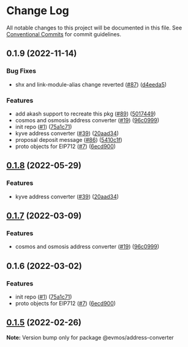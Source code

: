 # Change Log

All notable changes to this project will be documented in this file.
See [Conventional Commits](https://conventionalcommits.org) for commit guidelines.

## 0.1.9 (2022-11-14)

### Bug Fixes

- shx and link-module-alias change reverted ([#87](https://github.com/evmos/evmosjs/issues/87)) ([d4eeda5](https://github.com/evmos/evmosjs/commit/d4eeda59c8f5549d661e6bedd7a25df0b11afb9c))

### Features

- add akash support to recreate this pkg ([#89](https://github.com/evmos/evmosjs/issues/89)) ([5017449](https://github.com/evmos/evmosjs/commit/5017449d349b74be354f9d1615b0cef179cc13c8))
- cosmos and osmosis address converter ([#19](https://github.com/evmos/evmosjs/issues/19)) ([96c0999](https://github.com/evmos/evmosjs/commit/96c0999b2b7b9c00a1be5b8d1f94587d5a22274a))
- init repo ([#1](https://github.com/evmos/evmosjs/issues/1)) ([75a1c71](https://github.com/evmos/evmosjs/commit/75a1c71af1e48216139554f375151e167d3ff87f))
- kyve address converter ([#39](https://github.com/evmos/evmosjs/issues/39)) ([20aad34](https://github.com/evmos/evmosjs/commit/20aad344eab10a0d3377341a7651881b9ec0b591))
- proposal deposit message ([#86](https://github.com/evmos/evmosjs/issues/86)) ([5410c1f](https://github.com/evmos/evmosjs/commit/5410c1fe042c13a77beb5629a07371dd905559de))
- proto objects for EIP712 ([#7](https://github.com/evmos/evmosjs/issues/7)) ([6ecd900](https://github.com/evmos/evmosjs/commit/6ecd9004f081c6a70b80d903878877d378ff6c75))

## [0.1.8](https://github.com/tharsis/evmosjs/compare/@evmos/address-converter@0.1.7...@evmos/address-converter@0.1.8) (2022-05-29)

### Features

- kyve address converter ([#39](https://github.com/tharsis/evmosjs/issues/39)) ([20aad34](https://github.com/tharsis/evmosjs/commit/20aad344eab10a0d3377341a7651881b9ec0b591))

## [0.1.7](https://github.com/tharsis/evmosjs/compare/@evmos/address-converter@0.1.6...@evmos/address-converter@0.1.7) (2022-03-09)

### Features

- cosmos and osmosis address converter ([#19](https://github.com/tharsis/evmosjs/issues/19)) ([96c0999](https://github.com/tharsis/evmosjs/commit/96c0999b2b7b9c00a1be5b8d1f94587d5a22274a))

## 0.1.6 (2022-03-02)

### Features

- init repo ([#1](https://github.com/tharsis/evmosjs/issues/1)) ([75a1c71](https://github.com/tharsis/evmosjs/commit/75a1c71af1e48216139554f375151e167d3ff87f))
- proto objects for EIP712 ([#7](https://github.com/tharsis/evmosjs/issues/7)) ([6ecd900](https://github.com/tharsis/evmosjs/commit/6ecd9004f081c6a70b80d903878877d378ff6c75))

## [0.1.5](https://github.com/tharsis/evmosjs/compare/@evmos/address-converter@0.1.2...@evmos/address-converter@0.1.5) (2022-02-26)

**Note:** Version bump only for package @evmos/address-converter
